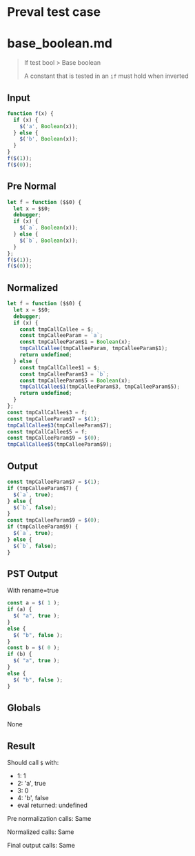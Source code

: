 # Preval test case

# base_boolean.md

> If test bool > Base boolean
>
> A constant that is tested in an `if` must hold when inverted

## Input

`````js filename=intro
function f(x) {
  if (x) {
    $('a', Boolean(x));
  } else {
    $('b', Boolean(x));
  }
}
f($(1));
f($(0));
`````

## Pre Normal


`````js filename=intro
let f = function ($$0) {
  let x = $$0;
  debugger;
  if (x) {
    $(`a`, Boolean(x));
  } else {
    $(`b`, Boolean(x));
  }
};
f($(1));
f($(0));
`````

## Normalized


`````js filename=intro
let f = function ($$0) {
  let x = $$0;
  debugger;
  if (x) {
    const tmpCallCallee = $;
    const tmpCalleeParam = `a`;
    const tmpCalleeParam$1 = Boolean(x);
    tmpCallCallee(tmpCalleeParam, tmpCalleeParam$1);
    return undefined;
  } else {
    const tmpCallCallee$1 = $;
    const tmpCalleeParam$3 = `b`;
    const tmpCalleeParam$5 = Boolean(x);
    tmpCallCallee$1(tmpCalleeParam$3, tmpCalleeParam$5);
    return undefined;
  }
};
const tmpCallCallee$3 = f;
const tmpCalleeParam$7 = $(1);
tmpCallCallee$3(tmpCalleeParam$7);
const tmpCallCallee$5 = f;
const tmpCalleeParam$9 = $(0);
tmpCallCallee$5(tmpCalleeParam$9);
`````

## Output


`````js filename=intro
const tmpCalleeParam$7 = $(1);
if (tmpCalleeParam$7) {
  $(`a`, true);
} else {
  $(`b`, false);
}
const tmpCalleeParam$9 = $(0);
if (tmpCalleeParam$9) {
  $(`a`, true);
} else {
  $(`b`, false);
}
`````

## PST Output

With rename=true

`````js filename=intro
const a = $( 1 );
if (a) {
  $( "a", true );
}
else {
  $( "b", false );
}
const b = $( 0 );
if (b) {
  $( "a", true );
}
else {
  $( "b", false );
}
`````

## Globals

None

## Result

Should call `$` with:
 - 1: 1
 - 2: 'a', true
 - 3: 0
 - 4: 'b', false
 - eval returned: undefined

Pre normalization calls: Same

Normalized calls: Same

Final output calls: Same
